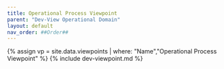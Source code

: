```yaml
---
title: Operational Process Viewpoint
parent: "Dev-View Operational Domain"
layout: default
nav_order: ##Order##
---
```

{% assign vp = site.data.viewpoints | where: "Name","Operational Process Viewpoint" %}
{% include dev-viewpoint.md %}